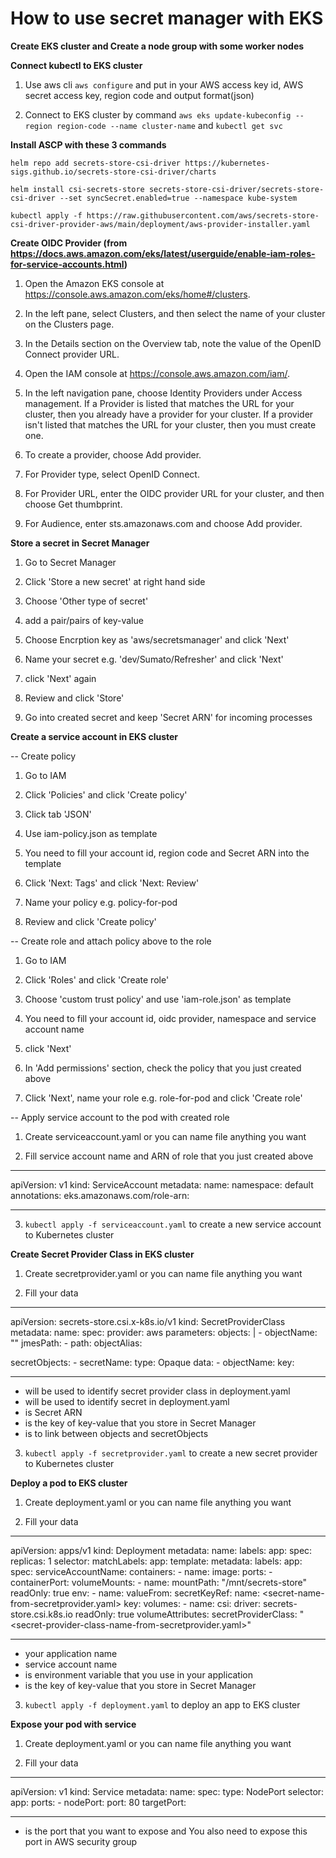 # How to use secret manager with EKS

**Create EKS cluster and Create a node group with some worker nodes**



**Connect kubectl to EKS cluster**

1. Use aws cli `aws configure` and put in your AWS access key id, AWS secret access key, region code and output format(json)

2. Connect to EKS cluster by command `aws eks update-kubeconfig --region region-code --name cluster-name` and `kubectl get svc`




**Install ASCP with these 3 commands**

```
helm repo add secrets-store-csi-driver https://kubernetes-sigs.github.io/secrets-store-csi-driver/charts

helm install csi-secrets-store secrets-store-csi-driver/secrets-store-csi-driver --set syncSecret.enabled=true --namespace kube-system

kubectl apply -f https://raw.githubusercontent.com/aws/secrets-store-csi-driver-provider-aws/main/deployment/aws-provider-installer.yaml
```




**Create OIDC Provider (from https://docs.aws.amazon.com/eks/latest/userguide/enable-iam-roles-for-service-accounts.html)**

1. Open the Amazon EKS console at https://console.aws.amazon.com/eks/home#/clusters.

2. In the left pane, select Clusters, and then select the name of your cluster on the Clusters page.

3. In the Details section on the Overview tab, note the value of the OpenID Connect provider URL.

4. Open the IAM console at https://console.aws.amazon.com/iam/.

5. In the left navigation pane, choose Identity Providers under Access management. If a Provider is listed that matches the URL for your cluster, then you already have a provider for your cluster. If a provider isn't listed that matches the URL for your cluster, then you must create one.

6. To create a provider, choose Add provider.

7. For Provider type, select OpenID Connect.

8. For Provider URL, enter the OIDC provider URL for your cluster, and then choose Get thumbprint.

9. For Audience, enter sts.amazonaws.com and choose Add provider.




**Store a secret in Secret Manager**

1. Go to Secret Manager

2. Click 'Store a new secret' at right hand side

3. Choose 'Other type of secret'

4. add a pair/pairs of key-value

5. Choose Encrption key as 'aws/secretsmanager' and click 'Next'

6. Name your secret e.g. 'dev/Sumato/Refresher' and click 'Next'

7. click 'Next' again

8. Review and click 'Store'

9. Go into created secret and keep 'Secret ARN' for incoming processes




**Create a service account in EKS cluster**

-- Create policy

1. Go to IAM

2. Click 'Policies' and click 'Create policy' 

3. Click tab 'JSON'

4. Use iam-policy.json as template

5. You need to fill your account id, region code and Secret ARN into the template

6. Click 'Next: Tags' and click 'Next: Review'

6. Name your policy e.g. policy-for-pod

7. Review and click 'Create policy'


-- Create role and attach policy above to the role

1. Go to IAM

2. Click 'Roles' and click 'Create role'

3. Choose 'custom trust policy' and use 'iam-role.json' as template

4. You need to fill your account id, oidc provider, namespace and service account name

5. click 'Next'

6. In 'Add permissions' section, check the policy that you just created above

7. Click 'Next', name your role e.g. role-for-pod and click 'Create role'


-- Apply service account to the pod with created role

1. Create serviceaccount.yaml or you can name file anything you want

2. Fill service account name and ARN of role that you just created above
-----------------------------------------------------------------
apiVersion: v1
kind: ServiceAccount
metadata:
  name: <service-account-name>
  namespace: default
  annotations:
    eks.amazonaws.com/role-arn: <arn-of-role>

-----------------------------------------------------------------

3. `kubectl apply -f serviceaccount.yaml` to create a new service account to Kubernetes cluster




**Create Secret Provider Class in EKS cluster**

1. Create secretprovider.yaml or you can name file anything you want

2. Fill your data
-----------------------------------------------------------------
apiVersion: secrets-store.csi.x-k8s.io/v1
kind: SecretProviderClass
metadata:
  name: <secret-provider-class-name>
spec:
  provider: aws
  parameters:
    objects: |
        - objectName: "<arn-of-secret>"
          jmesPath: 
              - path: <secret-key>
                objectAlias: <secret-alias>

  secretObjects:
    - secretName: <secret-name>
      type: Opaque
      data:
      - objectName: <secret-alias>
        key: <secret-key>

-----------------------------------------------------------------

- <secret-provider-class-name> will be used to identify secret provider class in deployment.yaml
- <secret-name> will be used to identify secret in deployment.yaml
- <arn-of-secret> is Secret ARN
- <secret-key> is the key of key-value that you store in Secret Manager
- <secret-alias> is to link between objects and secretObjects

3. `kubectl apply -f secretprovider.yaml` to create a new secret provider to Kubernetes cluster




**Deploy a pod to EKS cluster**

1. Create deployment.yaml or you can name file anything you want

2. Fill your data

-----------------------------------------------------------------
apiVersion: apps/v1
kind: Deployment
metadata:
  name: <app-name>
  labels:
    app: <app-name>
spec:
  replicas: 1
  selector:
    matchLabels:
      app: <app-name>
  template:
    metadata:
      labels:
        app: <app-name>
    spec:
      serviceAccountName: <service-account-name>
      containers:
      - name: <app-name>
        image: <image-url>
        ports:
        - containerPort: <container-port>
        volumeMounts:
        - name: <app-name>
          mountPath: "/mnt/secrets-store"
          readOnly: true
        env:
        - name: <env>
          valueFrom:
            secretKeyRef:
              name: <secret-name-from-secretprovider.yaml>
              key: <secret-key>
      volumes:
      - name: <app-name>
        csi:
          driver: secrets-store.csi.k8s.io
          readOnly: true
          volumeAttributes:
            secretProviderClass: "<secret-provider-class-name-from-secretprovider.yaml>"
        
-----------------------------------------------------------------

- <app-name> your application name
- <service-account-name> service account name
- <env> is environment variable that you use in your application
- <secret-key> is the key of key-value that you store in Secret Manager

3. `kubectl apply -f deployment.yaml` to deploy an app to EKS cluster




**Expose your pod with service**

1. Create deployment.yaml or you can name file anything you want

2. Fill your data

-----------------------------------------------------------------
apiVersion: v1
kind: Service
metadata:
  name: <app-name>
spec:
  type: NodePort
  selector:
    app: <app-name>
  ports:
    - nodePort: <node-port>
      port: 80
      targetPort: <container-port>

-----------------------------------------------------------------

- <node-port> is the port that you want to expose and You also need to expose this port in AWS security group
